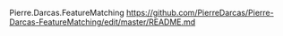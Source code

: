 Pierre.Darcas.FeatureMatching
https://github.com/PierreDarcas/Pierre-Darcas-FeatureMatching/edit/master/README.md
